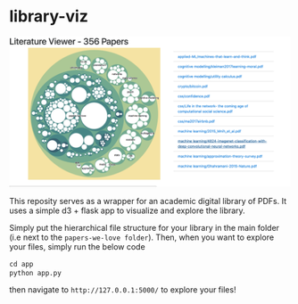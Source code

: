 # library-viz
![alt text](https://github.com/zivepstein/library-viz/blob/master/app/screenshot.png)

This reposity serves as a wrapper for an academic digital library of PDFs. It uses a simple d3 + flask app to visualize and explore the library.

Simply put the hierarchical file structure for your library in the main folder (i.e next to the `papers-we-love folder`). Then, when you want to explore
your files, simply run the below code

```
cd app
python app.py
```
then navigate to `http://127.0.0.1:5000/` to explore your files! 
